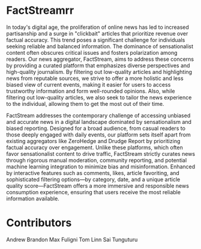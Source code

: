 # FactStreamrr

In today's digital age, the proliferation of online news has led to increased partisanship and a surge in "clickbait" articles that prioritize revenue over factual accuracy. This trend poses a significant challenge for individuals seeking reliable and balanced information. The dominance of sensationalist content often obscures critical issues and fosters polarization among readers. Our news aggregator, FactStream, aims to address these concerns by providing a curated platform that emphasizes diverse perspectives and high-quality journalism. By filtering out low-quality articles and highlighting news from reputable sources, we strive to offer a more holistic and less biased view of current events, making it easier for users to access trustworthy information and form well-rounded opinions. Also, while filtering out low-quality articles, we also seek to tailor the news experience to the individual, allowing them to get the most out of their time.

FactStream addresses the contemporary challenge of accessing unbiased and accurate news in a digital landscape dominated by sensationalism and biased reporting. Designed for a broad audience, from casual readers to those deeply engaged with daily events, our platform sets itself apart from existing aggregators like ZeroHedge and Drudge Report by prioritizing factual accuracy over engagement. Unlike these platforms, which often favor sensationalist content to drive traffic, FactStream strictly curates news through rigorous manual moderation, community reporting, and potential machine learning integration to minimize bias and misinformation. Enhanced by interactive features such as comments, likes, article favoriting, and sophisticated filtering options—by category, date, and a unique article quality score—FactStream offers a more immersive and responsible news consumption experience, ensuring that users receive the most reliable information available.

# Contributors

Andrew Brandon
Max Fuligni
Tom Linn
Sai Tunguturu
